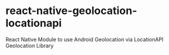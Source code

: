 # react-native-geolocation-locationapi
React Native Module to use Android Geolocation via LocationAPI Geolocation Library
